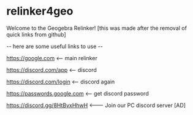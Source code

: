 # relinker4geo
Welcome to the Geogebra Relinker!
[this was made after the removal of quick links from github]

-- here are some useful links to use --

https://google.com <-- main relinker

https://discord.com/app <-- discord

https://discord.com/login <-- discord again

https://passwords.google.com <-- get discord password

https://discord.gg/8HtBvxHhwH <--- Join our PC discord server [AD]
